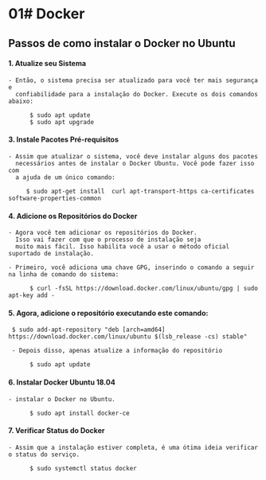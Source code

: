 # 01# Docker

## Passos de como instalar o Docker no Ubuntu

#### 1. Atualize seu Sistema
    - Então, o sistema precisa ser atualizado para você ter mais segurança e
      confiabilidade para a instalação do Docker. Execute os dois comandos abaixo:

          $ sudo apt update
          $ sudo apt upgrade


#### 3. Instale Pacotes Pré-requisitos
    
    - Assim que atualizar o sistema, você deve instalar alguns dos pacotes 
      necessários antes de instalar o Docker Ubuntu. Você pode fazer isso com
      a ajuda de um único comando:

         $ sudo apt-get install  curl apt-transport-https ca-certificates software-properties-common


#### 4. Adicione os Repositórios do Docker

    - Agora você tem adicionar os repositórios do Docker.
      Isso vai fazer com que o processo de instalação seja
      muito mais fácil. Isso habilita você a usar o método oficial suportado de instalação.

    - Primeiro, você adiciona uma chave GPG, inserindo o comando a seguir na linha de comando do sistema:

          $ curl -fsSL https://download.docker.com/linux/ubuntu/gpg | sudo apt-key add -


#### 5. Agora, adicione o repositório executando este comando:
     
     $ sudo add-apt-repository "deb [arch=amd64] https://download.docker.com/linux/ubuntu $(lsb_release -cs) stable"
    
     - Depois disso, apenas atualize a informação do repositório

          $ sudo apt update


#### 6. Instalar Docker Ubuntu 18.04
    - instalar o Docker no Ubuntu.

          $ sudo apt install docker-ce


#### 7. Verificar Status do Docker
    - Assim que a instalação estiver completa, é uma ótima ideia verificar o status do serviço.

          $ sudo systemctl status docker
